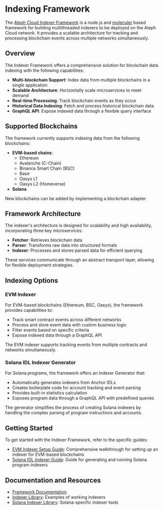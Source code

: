 # Indexing Framework

The [Aleph Cloud Indexer Framework](https://github.com/aleph-im/aleph-indexer-framework) is a node.js and [moleculer](https://moleculer.services/) based framework for building multithreaded indexers to be deployed on the Aleph Cloud network. It provides a scalable architecture for tracking and processing blockchain events across multiple networks simultaneously.

## Overview

The Indexer Framework offers a comprehensive solution for blockchain data indexing with the following capabilities:

- **Multi-blockchain Support**: Index data from multiple blockchains in a single application
- **Scalable Architecture**: Horizontally scale microservices to meet demand
- **Real-time Processing**: Track blockchain events as they occur
- **Historical Data Indexing**: Fetch and process historical blockchain data
- **GraphQL API**: Expose indexed data through a flexible query interface

## Supported Blockchains

The framework currently supports indexing data from the following blockchains:

- **EVM-based chains**:
  - Ethereum
  - Avalanche (C-Chain)
  - Binance Smart Chain (BSC)
  - Base
  - Oasys L1
  - Oasys L2 (Homeverse)
- **Solana**

New blockchains can be added by implementing a blockchain adapter.

## Framework Architecture

The indexer's architecture is designed for scalability and high availability, incorporating three key microservices:

- **Fetcher**: Retrieves blockchain data
- **Parser**: Transforms raw data into structured formats
- **Indexer**: Processes and stores parsed data for efficient querying

These services communicate through an abstract transport layer, allowing for flexible deployment strategies.

## Indexing Options

### EVM Indexer

For EVM-based blockchains (Ethereum, BSC, Oasys), the framework provides capabilities to:

- Track smart contract events across different networks
- Process and store event data with custom business logic
- Filter events based on specific criteria
- Expose indexed data through a GraphQL API

The EVM indexer supports tracking events from multiple contracts and networks simultaneously.

### Solana IDL Indexer Generator

For Solana programs, the framework offers an Indexer Generator that:

- Automatically generates indexers from Anchor IDLs
- Creates boilerplate code for account tracking and event parsing
- Provides built-in statistics calculation
- Exposes program data through a GraphQL API with predefined queries

The generator simplifies the process of creating Solana indexers by handling the complex parsing of program instructions and accounts.

## Getting Started

To get started with the Indexer Framework, refer to the specific guides:

- [EVM Indexer Setup Guide](./evm-indexer.md): Comprehensive walkthrough for setting up an indexer for EVM-based blockchains
- [Solana IDL Indexer Guide](./solana-idl-indexer.md): Guide for generating and running Solana program indexers

## Documentation and Resources

- [Framework Documentation](https://aleph-im.github.io/aleph-indexer-framework/)
- [Indexer Library](https://github.com/aleph-im/aleph-indexer-library): Examples of working indexers
- [Solana Indexer Library](https://github.com/aleph-im/solana-indexer-library): Solana-specific indexer tools
